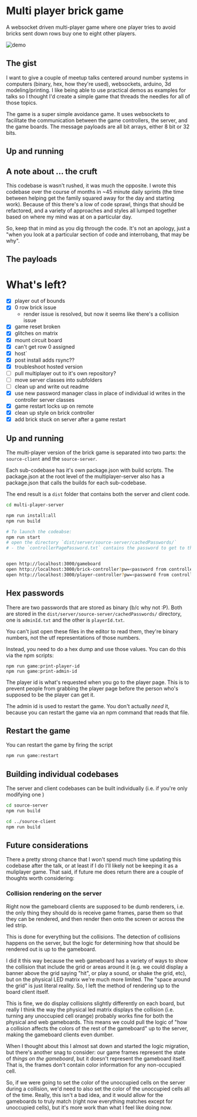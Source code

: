 # Multi player brick game

A websocket driven multi-player game where one player tries to avoid bricks sent down rows buy one to eight other players.

![demo](./readme_attachments/brick_demo.gif)

## The gist

I want to give a couple of meetup talks centered around number systems in computers (binary, hex, how they're used), websockets, arduino, 3d modeling/printing. I like being able to use practical demos as examples for talks so I thought I'd create a simple game that threads the needles for all of those topics.

The game is a super simple avoidance game. It uses websockets to facilitate the communication between the game controllers, the server, and the game boards. The message payloads are all bit arrays, either 8 bit or 32 bits.

## Up and running

## A note about ... the cruft

This codebase is wasn't rushed, it was much the opposite. I wrote this codebase over the course of months in ~45 minute daily sprints (the time between helping get the family squared away for the day and starting work). Because of this there's a low of code sprawl, things that should be refactored, and a variety of approaches and styles all lumped together based on where my mind was at on a particular day.

So, keep that in mind as you dig through the code. It's not an apology, just a "when you look at a particular section of code and interrobang, that may be why".

## The payloads

# What's left?

- [x] player out of bounds
- [x] 0 row brick issue
  - render issue is resolved, but now it seems like there's a collision issue
- [x] game reset broken
- [x] glitches on matrix
- [x] mount circuit board
- [x] can't get row 0 assigned
- [x] host`
- [x] post install adds rsync??
- [x] troubleshoot hosted version
- [ ] pull multiplayer out to it's own repository?
- [ ] move server classes into subfolders
- [ ] clean up and write out readme
- [x] use new password manager class in place of individual id writes in the controller server classes
- [x] game restart locks up on remote
- [x] clean up style on brick controller
- [x] add brick stuck on server after a game restart

## Up and running

The multi-player version of the brick game is separated into two parts: the `source-client` and the `source-server`.

Each sub-codebase has it's own package.json with build scripts. The package.json at the root level of the multiplayer-server also has a package.json that calls the builds for each sub-codebase.

The end result is a `dist` folder that contains both the server and client code.

```bash
cd multi-player-server

npm run install:all
npm run build

# To launch the codeabse:
npm run start
# open the directory `dist/server/source-server/cachedPasswords/`
# - the `controllerPagePassword.txt` contains the password to get to the brick-controller and player-controller pages for this session.


open http://localhost:3000/gameboard
open http://localhost:3000/brick-controller?pw=<password from controllerPagePassword.txt>
open http://localhost:3000/player-controller?pw=<password from controllerPagePassword.txt>

```

## Hex passwords

There are two passwords that are stored as binary (b/c why not :P). Both are stored in the `dist/server/source-server/cachedPasswords/` directory, one is `adminId.txt` and the other is `playerId.txt`.

You can't just open these files in the editor to read them, they're binary numbers, not the utf representations of those numbers.

Instead, you need to do a hex dump and use those values. You can do this via the npm scripts:

```
npm run game:print-player-id
npm run game:print-admin-id
```

The player id is what's requested when you go to the player page. This is to prevent people from grabbing the player page before the person who's supposed to be the player can get it.

The admin id is used to restart the game. You don't actually _need_ it, because you can restart the game via an npm command that reads that file.

## Restart the game

You can restart the game by firing the script

```bash
npm run game:restart
```

## Building individual codebases

The server and client codebases can be built individually (i.e. if you're only modifying one )

```bash
cd source-server
npm run build

cd ../source-client
npm run build
```

## Future considerations

There a pretty strong chance that I won't spend much time updating this codebase after the talk, or at least if I do I'll likely not be keeping it as a muliplayer game. That said, if future me does return there are a couple of thoughts worth considering:

### Collision rendering on the server

Right now the gameboard clients are supposed to be dumb renderers, i.e. the only thing they should do is receive game frames, parse them so that they can be rendered, and then render then onto the screen or across the led strip.

This is done for everything but the collisions. The detection of collisions happens on the server, but the logic for determining how that should be rendered out is up to the gameboard.

I did it this way because the web gameboard has a variety of ways to show the collision that include the grid or areas around it (e.g. we could display a banner above the grid saying "hit", or play a sound, or shake the grid, etc), but on the physical LED matrix we're much more limited. The "space around the grid" is just literal reality. So, I left the method of rendering up to the board client itself.

This is fine, we do display collisions slightly differently on each board, but really I think the way the physical led matrix displays the collision (i.e. turning any unoccupied cell orange) probably works fine for both the physical and web gameboards. This means we could pull the logic of "how a collision affects the colors of the rest of the gameboard" up to the server, making the gameboard clients even dumber.

When I thought about this I almost sat down and started the logic migration, but there's another snag to consider: our game frames represent the state of _things on the gameboard_, but it doesn't represent the gameboard itself. That is, the frames don't contain color information for any non-occupied cell.

So, if we were going to set the color of the unoccupied cells on the server during a collision, we'd need to also set the color of the unoccupied cells all of the time. Really, this isn't a bad idea, and it would allow for the gameboards to truly match (right now everything matches except for unoccupied cells), but it's more work than what I feel like doing now.
